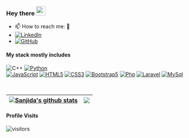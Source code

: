 ### Hey there <img src="https://media.giphy.com/media/hvRJCLFzcasrR4ia7z/giphy.gif" width="25px">

- 📫 How to reach me: 🙂
- [![LinkedIn](https://img.shields.io/badge/-LinkedIn-blue?style=flat-square&logo=Linkedin&link=https://github.com/Sanjidakter)](https://www.linkedin.com/in/sanjida-akter-594520217/)
- [![GitHub](https://img.shields.io/badge/-GitHub-black?style=flat-square&logo=github&link=https://https://github.com/Sanjidakter)](https://https://github.com/Sanjidakter)


#### My stack mostly includes
![C++](https://img.shields.io/badge/-C++-white?style=flat&logo=C%2B%2B&logoColor=00599C)
[![Python](https://img.shields.io/badge/-Python-black?style=flat-square&logo=Python&link=https://github.com/Sanjidakter)](https://github.com/Sanjidakter)<br/>
[![JavaScript](https://img.shields.io/badge/-JavaScript-black?style=flat-square&logo=javascript&link=https://github.com/Sanjidakter)](https://github.com/Sanjidakter) 
[![HTML5](https://img.shields.io/badge/-HTML5-E34F26?style=flat-square&logo=html5&logoColor=white&link=https://github.com/Sanjidakter)](https://github.com/Sanjidakter) 
[![CSS3](https://img.shields.io/badge/-CSS3-1572B6?style=flat-square&logo=css3&link=https://github.com/Sanjidakter8)](https://github.com/Sanjidakter) 
[![Bootstrap5](https://img.shields.io/badge/-Bootstrap5-8A2BE2?style=flat-square&logo=bootstrap5&link=https://github.com/Sanjidakter8)](https://github.com/Sanjidakter) 
[![Php](https://img.shields.io/badge/-PHP-gray?style=flat-square&logo=php&link=https://github.com/Sanjidakter)](https://github.com/Sanjidakter)
[![Laravel](https://img.shields.io/badge/-Laravel-white?style=flat-square&logo=Laravel&link=https://github.com/Sanjidakter)](https://github.com/Sanjidakter)
[![MySql](https://img.shields.io/badge/-MySql-white?style=flat-square&logo=mysql&link=https://github.com/Sanjidakter)](https://github.com/Sanjidakter)

<br/>

| <a href="https://github.com/sanjidakter/github-readme-stats"><img align="center" src="https://github-readme-stats.vercel.app/api?username=sanjidakter&show_icons=true&include_all_commits=true&theme=buefy&hide_border=true" alt="Sanjida's github stats" /></a> | <a href="https://github.com/sanjidakter/github-readme-stats"><img align="center" src="https://github-readme-stats.vercel.app/api/top-langs/?username=sanjidakter&layout=compact&theme=buefy&hide_border=true" /></a> |
| ------------- | ------------- |

<!-- ![GitHub stats](https://github-readme-stats.vercel.app/api?username=Sanjidakter&show_icons=true&title_color=ffc857&icon_color=8ac926&text_color=daf7dc&bg_color=151515&hide=["stars"])
<br/>
[![Top Langs](https://github-readme-stats.vercel.app/api/top-langs/?username=Sanjidakter&layout=compact&text_color=daf7dc&bg_color=151515)](https://github.com/Sanjidakter/github-readme-stats) -->

<!-- [![Visits Badge](https://badges.pufler.dev/visits/Sanjidakter/Sanjidakter)](https://github.com/Sanjidakter) -->

#### Profile Visits
![visitors](https://visitor-badge.glitch.me/badge?page_id=sanjidakter)
